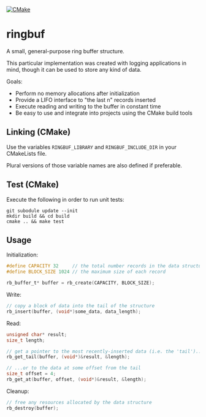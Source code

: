[![CMake](https://github.com/aschuhardt/ringbuf/actions/workflows/cmake.yml/badge.svg)](https://github.com/aschuhardt/ringbuf/actions/workflows/cmake.yml)

# ringbuf
  
A small, general-purpose ring buffer structure.

This particular implementation was created with logging applications in mind, though it can be used to store any kind of data.

Goals:
- Perform no memory allocations after initialization
- Provide a LIFO interface to "the last n" records inserted
- Execute reading and writing to the buffer in constant time
- Be easy to use and integrate into projects using the CMake build tools

## Linking (CMake)

Use the variables `RINGBUF_LIBRARY` and `RINGBUF_INCLUDE_DIR` in your CMakeLists file.

Plural versions of those variable names are also defined if preferable.

## Test (CMake)

Execute the following in order to run unit tests:

```
git subodule update --init
mkdir build && cd build
cmake .. && make test
```

## Usage

Initialization:
```c
#define CAPACITY 32     // the total number records in the data structure
#define BLOCK_SIZE 1024 // the maximum size of each record

rb_buffer_t* buffer = rb_create(CAPACITY, BLOCK_SIZE);
```


Write:
```c
// copy a block of data into the tail of the structure
rb_insert(buffer, (void*)some_data, data_length);
```


Read:
```c
unsigned char* result;
size_t length;

// get a pointer to the most recently-inserted data (i.e. the 'tail')...
rb_get_tail(buffer, (void*)&result, &length);

// ...or to the data at some offset from the tail
size_t offset = 4;
rb_get_at(buffer, offset, (void*)&result, &length);
```


Cleanup:
```c
// free any resources allocated by the data structure
rb_destroy(buffer);
```
